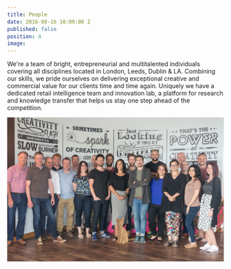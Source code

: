```yaml
---
title: People
date: 2016-08-16 10:09:00 Z
published: false
position: 4
image: 
---
```


<div class="u-center-block u-center-block--medium">
  <div class="u-big-text">
    <p>We're a team of bright, entrepreneurial and multitalented individuals covering all disciplines located in London, Leeds, Dublin & LA. Combining our skills, we pride ourselves on delivering exceptional creative and commercial value for our clients time and time again. Uniquely we have a dedicated retail intelligence team and innovation lab, a platform for research and knowledge transfer that helps us stay one step ahead of the competition.</p>
  </div>
  <img src="img/group-draft.jpg" alt="The whole Lick team">
</div>
